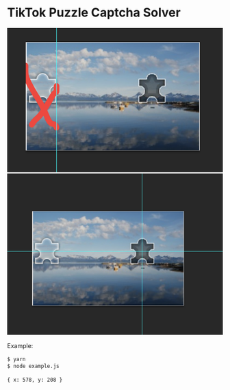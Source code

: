 # TikTok Puzzle Captcha Solver

![](1.png)
![](2.png)

Example:

```
$ yarn
$ node example.js

{ x: 578, y: 208 }
```

